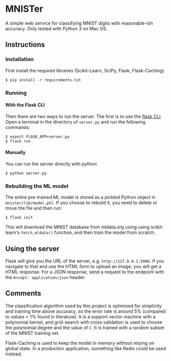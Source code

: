 # MNISTer

A simple web service for classifying MNIST digits with reasonable-ish accuracy. Only tested with Python 3 on Mac OS.

## Instructions
### Installation
First install the required libraries (Scikit-Learn, SciPy, Flask, Flask-Caching)

	$ pip install -r requirements.txt

### Running
#### With the Flask CLI
Then there are two ways to run the server. The first is to use the [flask CLI](http://flask.pocoo.org/docs/0.12/cli/). Open a terminal in the directory of `server.py` and run the following commands:

    $ export FLASK_APP=server.py
    $ flask run

#### Manually

You can run the server directly with python:

    $ python server.py

### Rebuilding the ML model

The entire pre-trained ML model is stored as a pickled Python object in `mnister/lib/model.pkl`. If you choose to rebuild it, you need to delete or move the file and then run:

	$ flask init

This will download the MNIST database from mldata.org using using scikit-learn's `fetch_mldata()` function, and then train the model from scratch. 

## Using the server

Flask will give you the URL of the server, e.g. `http://127.0.0.1:5000`. If you navigate to that and use the HTML form to upload an image, you will get a HTML response. For a JSON response, send a request to the endpoint with the `Accept: application/json` header.

## Comments

The classification algorithm used by this project is optimised for simplicity and training time above accuracy, so the error rate is around 5% (compared to values < 1% found in literature). It is a support vector machine with a polynomial kernel, and grid-search with cross validation is used to choose the polynomial degree and the value of `C`. It is trained with a random subset of the MNIST training set.

Flask-Caching is used to keep the model in memory without relying on global state. In a production application, something like Redis could be used instead.

